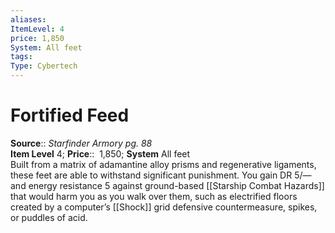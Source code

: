 ```yaml
---
aliases: 
ItemLevel: 4
price: 1,850
System: All feet 
tags: 
Type: Cybertech
---
```


# Fortified Feed

**Source**:: _Starfinder Armory pg. 88_  
**Item Level** 4;
**Price**::  1,850; **System** All feet  
Built from a matrix of adamantine alloy prisms and regenerative ligaments, these feet are able to withstand significant punishment. You gain DR 5/— and energy resistance 5 against ground-based [[Starship Combat Hazards]] that would harm you as you walk over them, such as electrified floors created by a computer’s [[Shock]] grid defensive countermeasure, spikes, or puddles of acid.
